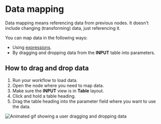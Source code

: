 # Data mapping

Data mapping means referencing data from previous nodes. It doesn't include changing (transforming) data, just referencing it.

You can map data in the following ways:

* Using [expressions](/code-examples/expressions/).
* By dragging and dropping data from the **INPUT** table into parameters.

## How to drag and drop data

1. Run your workflow to load data.
2. Open the node where you need to map data.
3. Make sure the **INPUT** view is in **Table** layout.
4. Click and hold a table heading.
5. Drag the table heading into the parameter field where you want to use the data.

![Animated gif showing a user dragging and dropping data](/_images/data/data-mapping/data-mapping.gif)